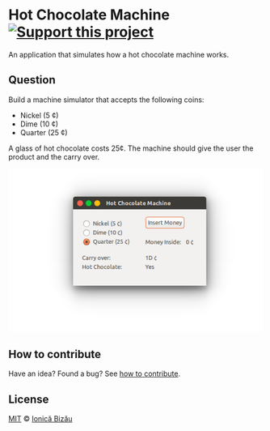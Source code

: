 # Hot Chocolate Machine [![Support this project][donate-now]][paypal-donations]

An application that simulates how a hot chocolate machine works.

## Question

Build a machine simulator that accepts the following coins:

 - Nickel (5 ¢)
 - Dime (10 ¢)
 - Quarter (25 ¢)

A glass of hot chocolate costs 25¢. The machine should give the user the product and the carry over.

[![hot-chocolate-machine](/docs/example.png)](#)

## How to contribute
Have an idea? Found a bug? See [how to contribute][contributing].

## License

[MIT][license] © [Ionică Bizău][website]

[paypal-donations]: https://www.paypal.com/cgi-bin/webscr?cmd=_s-xclick&hosted_button_id=RVXDDLKKLQRJW
[donate-now]: http://i.imgur.com/6cMbHOC.png

[license]: http://showalicense.com/?fullname=Ionic%C4%83%20Biz%C4%83u%20%3Cbizauionica%40gmail.com%3E%20(http%3A%2F%2Fionicabizau.net)&year=2014#license-mit
[website]: http://ionicabizau.net
[contributing]: /CONTRIBUTING.md
[docs]: /DOCUMENTATION.md
